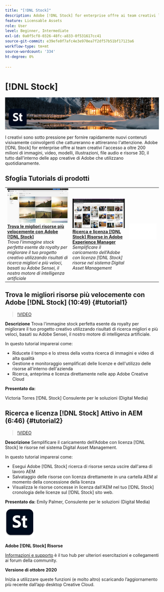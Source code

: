 ```yaml
---
title: "[!DNL Stock]"
description: Adobe [!DNL Stock] for enterprise offre ai team creativi l'accesso a oltre 200 milioni di immagini, video, modelli, illustrazioni, file audio e risorse 3D
feature: Licensable Assets
role: User
level: Beginner, Intermediate
exl-id: 0a0f5cf8-0326-48fc-a833-0f531617cc41
source-git-commit: e39efe0f7afc4e3e970ea7f2df57b51bf17123a6
workflow-type: tm+mt
source-wordcount: '334'
ht-degree: 0%

---
```


# [!DNL Stock]

![Immagine esercitazione eroe](../assets/Stock.jpg)

I creativi sono sotto pressione per fornire rapidamente nuovi contenuti visivamente coinvolgenti che cattureranno e attireranno l&#39;attenzione. Adobe [!DNL Stock] for enterprise offre ai team creativi l&#39;accesso a oltre 200 milioni di immagini, video, modelli, illustrazioni, file audio e risorse 3D, il tutto dall&#39;interno delle app creative di Adobe che utilizzano quotidianamente.

## Sfoglia Tutorials di prodotti

<table style="table-layout:fixed">
<tr>
 <td>
   <a href="stock.md#tutorial1">
      <img alt="Trova le migliori risorse più velocemente con Adobe [!DNL Stock]" src="../assets/stock_torres_thumbnail.jpg" />
   </a>
    <div>
   <a href="stock.md#tutorial1"><strong>Trova le migliori risorse più velocemente con Adobe [!DNL Stock]</strong></a>
    </div>
    <em>Trova l'immagine stock perfetta esente da royalty per migliorare il tuo progetto creativo utilizzando risultati di ricerca migliori e più veloci, basati su Adobe Sensei, il nostro motore di intelligenza artificiale</em>
    <br>
  </td>
  <td>
   <a href="stock.md#tutorial2">
      <img alt="Ricerca e licenza [!DNL Stock] Attivi nell&apos;AEM" src="../assets/stock_aemintegration_palmer_thumbnail.jpg" />
   </a>
    <div>
   <a href="stock.md#tutorial2"><strong>Ricerca e licenza [!DNL Stock] Risorse in Adobe Experience Manager</strong></a>
    </div>
    <em>Semplificare il caricamento dell’Adobe con licenza [!DNL Stock] risorse nel sistema Digital Asset Management</em>
    <br>
  </td>
  <td>
    <img alt="Spaziatore" src="../assets/Whitespacer.png" />
    <div>
    <br>
  </td>
</tr>
</table>

## Trova le migliori risorse più velocemente con Adobe [!DNL Stock] (10:49) {#tutorial1}

>[!VIDEO](https://video.tv.adobe.com/v/326951?hidetitle=true)

**Descrizione**
Trova l&#39;immagine stock perfetta esente da royalty per migliorare il tuo progetto creativo utilizzando risultati di ricerca migliori e più veloci, basati su Adobe Sensei, il nostro motore di intelligenza artificiale.

In questo tutorial imparerai come:
* Riducete il tempo e lo stress della vostra ricerca di immagini e video di alta qualità
* Gestione e monitoraggio semplificati delle licenze e dell&#39;utilizzo delle risorse all&#39;interno dell&#39;azienda
* Ricerca, anteprima e licenza direttamente nelle app Adobe Creative Cloud

**Presentato da:**

Victoria Torres [!DNL Stock] Consulente per le soluzioni (Digital Media)

## Ricerca e licenza [!DNL Stock] Attivo in AEM (6:46) {#tutorial2}

>[!VIDEO](https://video.tv.adobe.com/v/326952?hidetitle=true)

**Descrizione**
Semplificare il caricamento dell’Adobe con licenza [!DNL Stock] le risorse nel sistema Digital Asset Management.

In questo tutorial imparerai come:
* Esegui Adobe [!DNL Stock] ricerca di risorse senza uscire dall&#39;area di lavoro AEM
* Salvataggio delle risorse con licenza direttamente in una cartella AEM al momento della concessione della licenza
* Visualizza le risorse concesse in licenza dall&#39;AEM nel tuo [!DNL Stock] cronologia delle licenze sul [!DNL Stock] sito web.

**Presentato da:**
Emily Palmer, Consulente per le soluzioni (Digital Media)

![[!DNL Stock] Logo](../assets/st_appicon_96.png)

**Adobe [!DNL Stock] Risorse**

[Informazioni e supporto](https://helpx.adobe.com/support/stock.html) è il tuo hub per ulteriori esercitazioni e collegamenti ai forum della community.

**Versione di ottobre 2020**

Inizia a utilizzare queste funzioni (e molto altro) scaricando l’aggiornamento più recente dall’app desktop Creative Cloud.
